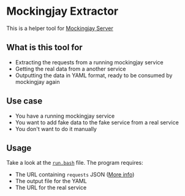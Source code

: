 # Mockingjay Extractor

This is a helper tool for [Mockingjay Server](https://github.com/quii/mockingjay-server/)

## What is this tool for

  * Extracting the requests from a running mockingjay service
  * Getting the real data from a another service
  * Outputting the data in YAML format, ready to be consumed by mockingjay again

## Use case

  * You have a running mockingjay service
  * You want to add fake data to the fake service from a real service
  * You don't want to do it manually
  
## Usage

Take a look at the [`run.bash`](./run.bash) file. The program requires:

  * The URL containing `requests` JSON ([More info](https://github.com/quii/mockingjay-server/#inspect-what-requests-mockingjay-has-received))
  * The output file for the YAML
  * The URL for the real service
